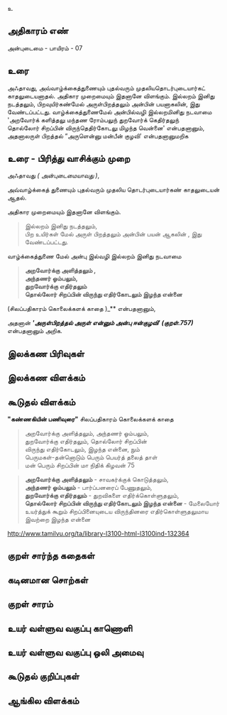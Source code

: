உ


## அதிகாரம் எண்

அன்புடைமை - பாயிரம் - 07
## உரை

அஃதாவது, அவ்வாழ்க்கைத்துணையும் புதல்வரும் முதலியதொடர்புடையார்கட் காதலுடையனாதல். அதிகார முறைமையும் இதனானே விளங்கும். இல்லறம் இனிது நடத்தலும், பிறவுயிர்கண்மேல் அருள்பிறத்தலும் அன்பின் பயனாகலின், இது வேண்டப்பட்டது. வாழ்க்கைத்துணைமேல் அன்பில்வழி இல்லறமினிது நடவாமை 'அறவோர்க் களித்தலு மந்தண ரோம்பலுந் துறவோர்க் கெதிர்தலுந்  
தொல்லோர் சிறப்பின் விருந்தெதிர்கோடலு மிழந்த வென்னை' என்பதனானும், அதனாலருள் பிறத்தல் “அருளென்னு மன்பீன் குழவி'  என்பதனானுமறிக

## உரை - பிரித்து வாசிக்கும் முறை

அஃதாவது _( அன்புடைமையாவது )_,  

அவ்வாழ்க்கைத் துணையும் புதல்வரும் முதலிய தொடர்புடையார்கண் காதலுடையன் ஆதல்.  

அதிகார முறைமையும் இதனானே விளங்கும்.  

>இல்லறம் இனிது நடத்தலும்,  
>பிற உயிர்கள் மேல் அருள் பிறத்தலும் அன்பின் பயன் ஆகலின் , இது வேண்டப்பட்டது.  

வாழ்க்கைத்துணை மேல் அன்பு இல்வழி இல்லறம் இனிது நடவாமை  

>**அறவோர்க்கு அளித்தலும் ,  
>அந்தணர் ஓம்பலும்,  
>துறவோர்க்கு எதிர்தலும்  
>தொல்லோர் சிறப்பின் விருந்து எதிர்கோடலும் இழந்த என்னை**  

(சிலப்பதிகாரம் கொலைக்களக் காதை )_** என்பதனானும்,  

அதனான் **_'அருள்பிறத்தல் அருள் என்னும் அன்பு ஈன்குழவி' (குறள்.757)_** என்பதனானும் அறிக.

## இலக்கண பிரிவுகள் 


## இலக்கண விளக்கம்


## கூடுதல் விளக்கம்

**"கண்ணகியின் பணிவுரை"** சிலப்பதிகாரம்  கொலைக்களக் காதை 

>அறவோர்க்கு அளித்தலும், அந்தணர் ஓம்பலும்,  
>துறவோர்க்கு எதிர்தலும், தொல்லோர் சிறப்பின்  
>விருந்து எதிர்கோடலும், இழந்த என்னை, நும்  
>பெருமகள்-தன்னொடும் பெரும் பெயர்த் தலைத் தாள்  
>மன் பெரும் சிறப்பின் மா நிதிக் கிழவன் 75  

>**அறவோர்க்கு அளித்தலும்** - சாவகர்க்குக் கொடுத்தலும்,  
>**அந்தணர் ஓம்பலும்** - பார்ப்பனரைப் பேணுதலும்,  
>**துறவோர்க்கு எதிர்தலும்** - துறவிகளை எதிர்க்கொள்ளுதலும்,  
>**தொல்லோர் சிறப்பின் விருந்து எதிர்கோடலும் இழந்த என்னை** - மேலையோர் உயர்த்துக் கூறும் சிறப்பினையுடைய விருந்தினரை எதிர்கொள்ளுதலுமாய இவற்றை இழந்த என்னை  

http://www.tamilvu.org/ta/library-l3100-html-l3100ind-132364

## குறள் சார்ந்த கதைகள் 


## கடினமான சொற்கள்


## குறள் சாரம் 


## உயர் வள்ளுவ வகுப்பு காணொளி


## உயர் வள்ளுவ வகுப்பு ஒலி அமைவு 


## கூடுதல் குறிப்புகள்


## ஆங்கில விளக்கம்
